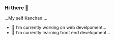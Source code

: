 ### Hi there 👋

<!--
**kanchan-gagare/kanchan-gagare** is a ✨ _special_ ✨ repository because its `README.md` (this file) appears on your GitHub profile.

Here are some ideas to get you started:-->
...My self Kanchan....
- 🔭 I’m currently working on web develpoment...
- 🌱 I’m currently learning front end development...
